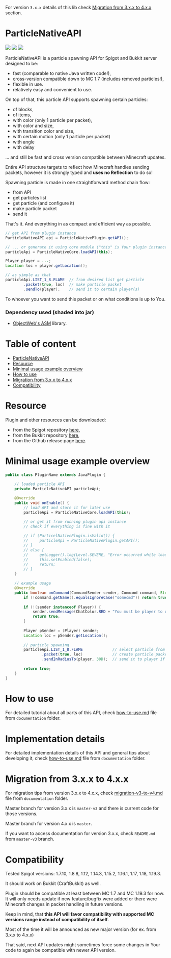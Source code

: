 For version `3.x.x` details of this lib check [Migration from 3.x.x to 4.x.x](#migration-from-3xx-to-4xx)
section.

# ParticleNativeAPI
[![](https://img.shields.io/github/v/release/fierioziy/particlenativeapi)](https://github.com/Fierioziy/ParticleNativeAPI/releases)
[![](https://img.shields.io/github/release-date/fierioziy/particlenativeapi)](https://github.com/Fierioziy/ParticleNativeAPI/releases)
[![](https://img.shields.io/github/issues/fierioziy/particlenativeapi)](https://github.com/Fierioziy/ParticleNativeAPI/issues)

ParticleNativeAPI is a particle spawning API for Spigot and Bukkit server designed to be:
- fast (comparable to native Java written code!),
- cross-version compatible down to MC 1.7 (includes removed particles!),
- flexible in use.
- relatively easy and convenient to use.

On top of that, this particle API supports spawning certain particles:
- of blocks,
- of items,
- with color (only 1 particle per packet),
- with color and size,
- with transition color and size,
- with certain motion (only 1 particle per packet)
- with angle
- with delay

... and still be fast and cross version compatible between Minecraft updates.

Entire API structure targets to reflect how Minecraft handles
sending packets, however it is strongly typed and **uses no Reflection** to do so!

Spawning particle is made in one straightforward method chain flow:
- from API
- get particles list
- get particle (and configure it)
- make particle packet
- send it

That's it. And everything in as compact and efficient way as possible.

```java
// get API from plugin instance
ParticleNativeAPI api = ParticleNativePlugin.getAPI();

// ... or generate it using core module ("this" is Your plugin instance)
particleApi = ParticleNativeCore.loadAPI(this);

Player player = ...;
Location loc = player.getLocation();

// as simple as that
particleApi.LIST_1_8.FLAME  // from desired list get particle
        .packet(true, loc)  // make particle packet
        .sendTo(player);    // send it to certain player(s)
```

To whoever you want to send this packet or on what conditions is up to You. 

### Dependency used (shaded into jar)
- [ObjectWeb's ASM](https://asm.ow2.io/) library.

# Table of content
- [ParticleNativeAPI](#particlenativeapi)
- [Resource](#resource)
- [Minimal usage example overview](#minimal-usage-example-overview)
- [How to use](#how-to-use)
- [Migration from 3.x.x to 4.x.x](#migration-from-3xx-to-4xx)
- [Compatibility](#compatibility)

# Resource
Plugin and other resources can be downloaded:
- from the Spigot repository [here](https://www.spigotmc.org/resources/particlenativeapi-1-7.76480/),
- from the Bukkit repository [here](https://dev.bukkit.org/projects/particlenativeapi),
- from the Github release page [here](https://github.com/Fierioziy/ParticleNativeAPI/releases).

# Minimal usage example overview
```java
public class PluginName extends JavaPlugin {

    // loaded particle API
    private ParticleNativeAPI particleApi;
 
    @Override
    public void onEnable() {
        // load API and store it for later use
        particleApi = ParticleNativeCore.loadAPI(this);

        // or get it from running plugin api instance
        // check if everything is fine with it
      
        // if (ParticelNativePlugin.isValid()) {
        //     particleApi = ParticleNativePlugin.getAPI();
        // }
        // else {
        //     getLogger().log(Level.SEVERE, "Error occurred while loading dependency.");
        //     this.setEnabled(false);
        //     return;
        // }
    }
 
    // example usage
    @Override
    public boolean onCommand(CommandSender sender, Command command, String label, String[] args) {
        if (!command.getName().equalsIgnoreCase("somecmd")) return true;
 
        if (!(sender instanceof Player)) {
            sender.sendMessage(ChatColor.RED + "You must be player to use this command!");
            return true;
        }
 
        Player pSender = (Player) sender;
        Location loc = pSender.getLocation();
 
        // particle spawning
        particleApi.LIST_1_8.FLAME             // select particle from list
                .packet(true, loc)             // create particle packet
                .sendInRadiusTo(player, 30D);  // send it to player if in 30 block radius
 
        return true;
    }
}
```

# How to use
For detailed tutorial about all parts of this API, check
[how-to-use.md](documentation/how-to-use.md) file
from `documentation` folder.

# Implementation details
For detailed implementation details of this API and general tips
about developing it, check
[how-to-use.md](documentation/implementation-details.md) file
from `documentation` folder.

# Migration from 3.x.x to 4.x.x
For migration tips from version 3.x.x to 4.x.x, check
[migration-v3-to-v4.md](documentation/migration-v3-to-v4.md) file
from `documentation` folder.

Master branch for version 3.x.x is `master-v3` and there is
current code for those versions.

Master branch for version 4.x.x is `master`.

If you want to access documentation for version 3.x.x, check `README.md`
from `master-v3` branch.

# Compatibility
Tested Spigot versions: 1.7.10, 1.8.8, 1.12, 1.14.3, 1.15.2, 1.16.1, 
1.17, 1.18, 1.19.3.

It should work on Bukkit (CraftBukkit) as well.

Plugin should be compatible at least between MC 1.7 and MC 1.19.3 for now.
It will only needs update if new feature/bugfix were added
or there were Minecraft changes in packet handling in future versions.

Keep in mind, that **this API will favor compatibility
with supported MC versions range instead of compatibility of itself**.

Most of the time it will be announced as new major
version (for ex. from 3.x.x to 4.x.x)

That said, next API updates might sometimes force some changes
in Your code to again be compatible with newer API version.